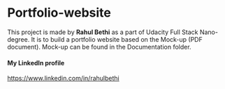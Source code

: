 # Portfolio-website
This project is made by **Rahul Bethi** as a part of Udacity Full Stack Nano-degree.
It is to build a portfolio website based on the Mock-up (PDF document).
Mock-up can be found in the Documentation folder.

#### My LinkedIn profile
https://www.linkedin.com/in/rahulbethi